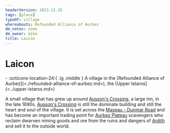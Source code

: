```yaml
---
headerVersion: 2023.11.25
tags: [place]
typeOf: village
whereabouts: Refounded Alliance of Aurbez
dm_notes: none
dm_owner: mike
title: Laicon
---
```

# Laicon
<div class="grid cards ext-narrow-margin ext-one-column" markdown>
-    :octicons-location-24:{ .lg .middle } A village in the [Refounded Alliance of Aurbez](<./refounded-alliance-of-aurbez.md>), the [Upper Istaros](<../upper-istaros.md>)  
</div>


A small village that has grew up around [Ausson's Crossing](<./ausson-s-crossing.md>), a large inn, in the late 1690s. [Ausson's Crossing](<./ausson-s-crossing.md>) is still the dominate building and still the heart and soul of the village. It is set across the [Maseau - Dunmar Road](<../../greater-sembara/roads/maseau-dunmar-road.md>) and has become an important trading point for [Aurbez Plateau](<../aurbez-plateau.md>) scavengers who reclaim dwarven mining goods and ore from the ruins and dangers of [Ardith](<../../central-highlands/dwarven-kingdoms/ardith.md>) and sell it to the outside world.

